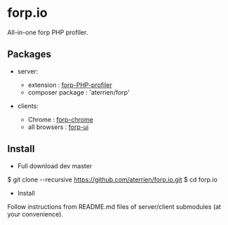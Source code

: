 forp.io
=======

All-in-one forp PHP profiler.

Packages
-------

* server:

    - extension : [forp-PHP-profiler](https://github.com/aterrien/forp-PHP-profiler/)
    - composer package : 'aterrien/forp'

* clients:

    - Chrome : [forp-chrome](https://chrome.google.com/webstore/detail/forp-for-chrome/ngfngijlafennlhobihjppmngeollbnn?hl=fr)
    - all browsers : [forp-ui](https://github.com/aterrien/forp-ui/)

Install
-------

* Full download dev master

$ git clone --recursive https://github.com/aterrien/forp.io.git
$ cd forp.io

* Install

Follow instructions from README.md files of server/client submodules (at your convenience).